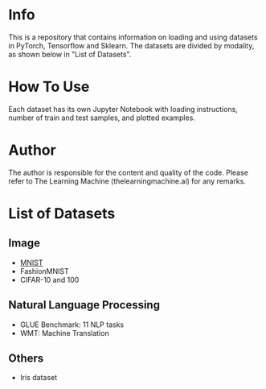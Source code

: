 # Info
This is a repository that contains information on loading and using datasets in PyTorch, Tensorflow and Sklearn. The datasets are divided by modality, as shown below in "List of Datasets".

# How To Use
Each dataset has its own Jupyter Notebook with loading instructions, number of train and test samples, and plotted examples.

# Author
The author is responsible for the content and quality of the code. Please refer to The Learning Machine (thelearningmachine.ai) for any remarks.

# List of Datasets
## Image
* [MNIST](./image%20datasets/MNIST.ipynb)
* FashionMNIST
* CIFAR-10 and 100

## Natural Language Processing
* GLUE Benchmark: 11 NLP tasks
* WMT: Machine Translation

## Others
* Iris dataset
